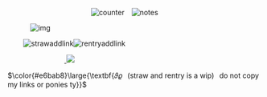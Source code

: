 ⠀⠀⠀⠀⠀⠀⠀⠀⠀⠀⠀⠀⠀  ⠀  ⠀  ![counter](https://komarev.com/ghpvc/?username=melomanie&color=grey&label=𝜗𝜚&abbreviated=true) ⠀![notes](https://wilardo.crd.co/assets/images/gallery27/870025ee_original.gif?v=37f3ab52)


 ⠀ ⠀⠀⠀![img](https://i.ibb.co/VcMWcNhk/Untitled131-20250911202632.png) ⠀  ⠀ 

⠀⠀⠀![strawaddlink](https://i.ibb.co/FqK9Nf2R/Untitled132-20250911201641.png)![rentryaddlink](https://i.ibb.co/gLtVZs2T/Untitled132-20250911202011.png)
 
 ⠀⠀⠀⠀⠀⠀⠀⠀⠀⠀⠀<a href="https://melomanie.atabook.org/">
      <img src="https://i.ibb.co/FTQP3DZ/Untitled132-20250911202054.png">
    </a>
    
$\color{#e6bab8}\large{\textbf{𝜗𝜚⠀(straw and rentry is a wip)⠀do not copy my links or ponies ty}}$

